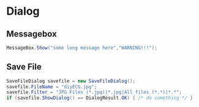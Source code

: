 # Dialog

## Messagebox
```cs
MessageBox.Show("some long message here","WARNING!!!");
```

## Save File
```cs
SaveFileDialog savefile = new SaveFileDialog();
savefile.FileName = "diyECG.jpg";
savefile.Filter = "JPG Files (*.jpg)|*.jpg|All files (*.*)|*.*";
if (savefile.ShowDialog() == DialogResult.OK) { /* do something */ }
```
